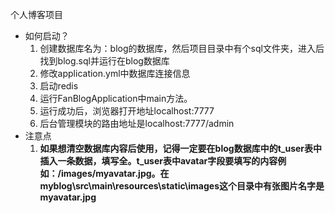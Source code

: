 个人博客项目

- 如何启动？
  1. 创建数据库名为：blog的数据库，然后项目目录中有个sql文件夹，进入后找到blog.sql并运行在blog数据库
  2. 修改application.yml中数据库连接信息
  3. 启动redis
  4. 运行FanBlogApplication中main方法。
  5. 运行成功后，浏览器打开地址localhost:7777
  6. 后台管理模块的路由地址是localhost:7777/admin
- 注意点
  1. **如果想清空数据库内容后使用，记得一定要在blog数据库中的t_user表中插入一条数据，填写全。t_user表中avatar字段要填写的内容例如：/images/myavatar.jpg。在myblog\src\main\resources\static\images这个目录中有张图片名字是myavatar.jpg**


